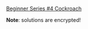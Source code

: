 [Beginner Series #4 Cockroach](https://www.codewars.com/kata/beginner-series-number-4-cockroach/)

**Note**: solutions are encrypted!
